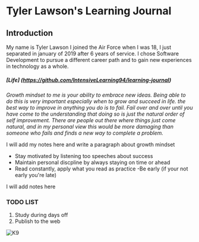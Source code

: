 # Tyler Lawson's Learning Journal

## Introduction
My name is Tyler Lawson I joined the Air Force when I was 18, I just separated in january of 2019 after 6 years of service. I chose Software Development to pursue a different career path and to gain new experiences in technology as a whole.

##### [Life] (https://github.com/IntensiveLearning94/learning-journal) 

*Growth mindset to me is your ability to embrace new ideas. Being able to do this is very important especially when to grow and succeed in life. the best way to improve in anything you do is to fail. Fail over and over until you have come to the understanding that doing so is just the natural order of self improvement. There are people out there where things just come natural, and in my personal view this would be more damaging than someone who fails and finds a new way to complete a problem.*

I will add my notes here and write a paragraph about growth mindset
- Stay motivated by listening too speeches about success
- Maintain personal discpline by always staying on time or ahead
- Read constantly, apply what you read as practice
-Be early (if your not early you're late)

I will add notes here

### TODO LIST

1. Study during days off
2. Publish to the web


![K9](https://upload.wikimedia.org/wikipedia/commons/f/f3/Belgian_Malinois.jpg)


